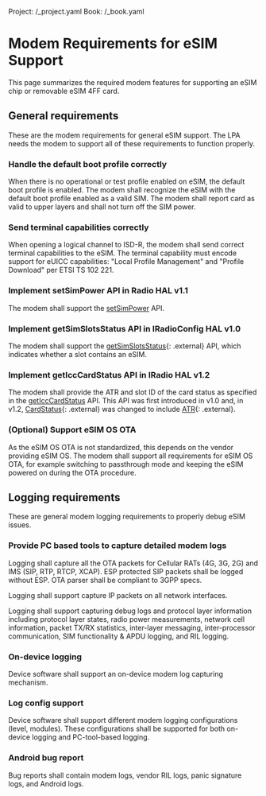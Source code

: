 Project: /_project.yaml
Book: /_book.yaml

<!--
  Copyright 2018 The Android Open Source Project

  Licensed under the Apache License, Version 2.0 (the "License");
  you may not use this file except in compliance with the License.
  You may obtain a copy of the License at

      http://www.apache.org/licenses/LICENSE-2.0

  Unless required by applicable law or agreed to in writing, software
  distributed under the License is distributed on an "AS IS" BASIS,
  WITHOUT WARRANTIES OR CONDITIONS OF ANY KIND, either express or implied.
  See the License for the specific language governing permissions and
  limitations under the License.
-->

# Modem Requirements for eSIM Support

This page summarizes the required modem features for supporting an eSIM chip or
removable eSIM 4FF card.

## General requirements

These are the modem requirements for general eSIM support. The LPA needs the
modem to support all of these requirements to function properly.

### Handle the default boot profile correctly

When there is no operational or test profile enabled on eSIM, the default boot
profile is enabled. The modem shall recognize the eSIM with the default boot
profile enabled as a valid SIM. The modem shall report card as valid to upper
layers and shall not turn off the SIM power.

### Send terminal capabilities correctly

When opening a logical channel to ISD-R, the modem shall send correct terminal
capabilities to the eSIM. The terminal capability must encode support for eUICC
capabilities: "Local Profile Management" and "Profile Download" per ETSI TS 102
221.

### Implement setSimPower API in Radio HAL v1.1

The modem shall support the
[setSimPower](/reference/hidl/android/hardware/radio/1.1/IRadio#setsimcardpower_1_1)
API.

### Implement getSimSlotsStatus API in IRadioConfig HAL v1.0

The modem shall support the
[getSimSlotsStatus](https://android.googlesource.com/platform/hardware/interfaces/+/master/radio/config/1.0/IRadioConfig.hal#51){: .external}
API, which indicates whether a slot contains an eSIM.

### Implement getIccCardStatus API in IRadio HAL v1.2

The modem shall provide the ATR and slot ID of the card status as specified in
the
[getIccCardStatus](/reference/hidl/android/hardware/radio/1.0/IRadio#getIccCardStatus)
API. This API was first introduced in v1.0 and, in v1.2,
[CardStatus](https://android.googlesource.com/platform/hardware/interfaces/+/master/radio/1.2/types.hal#341){: .external}
was changed to include
[ATR](https://android.googlesource.com/platform/hardware/interfaces/+/master/radio/1.2/types.hal#351){: .external}.

### (Optional) Support eSIM OS OTA

As the eSIM OS OTA is not standardized, this depends on the vendor providing
eSIM OS. The modem shall support all requirements for eSIM OS OTA, for example
switching to passthrough mode and keeping the eSIM powered on during the OTA
procedure.

## Logging requirements

These are general modem logging requirements to properly debug eSIM issues.

### Provide PC based tools to capture detailed modem logs

Logging shall capture all the OTA packets for Cellular RATs (4G, 3G, 2G) and IMS
(SIP, RTP, RTCP, XCAP). ESP protected SIP packets shall be logged without ESP.
OTA parser shall be compliant to 3GPP specs.

Logging shall support capture IP packets on all network interfaces.

Logging shall support capturing debug logs and protocol layer information
including protocol layer states, radio power measurements, network cell
information, packet TX/RX statistics, inter-layer messaging, inter-processor
communication, SIM functionality & APDU logging, and RIL logging.

### On-device logging

Device software shall support an on-device modem log capturing mechanism.

### Log config support

Device software shall support different modem logging configurations (level,
modules). These configurations shall be supported for both on-device logging and
PC-tool-based logging.

### Android bug report

Bug reports shall contain modem logs, vendor RIL logs, panic signature logs, and
Android logs.
